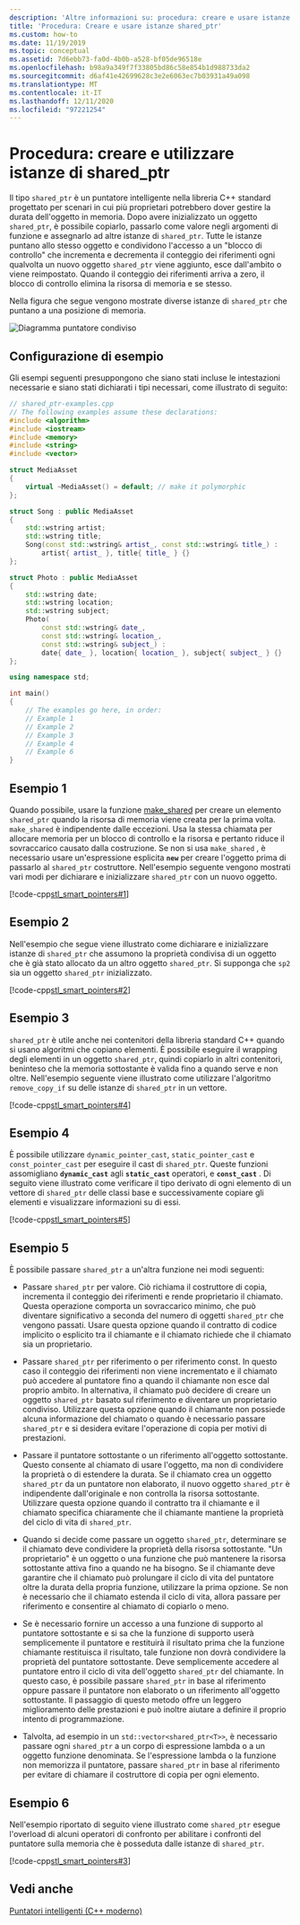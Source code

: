 ```yaml
---
description: 'Altre informazioni su: procedura: creare e usare istanze di shared_ptr'
title: 'Procedura: Creare e usare istanze shared_ptr'
ms.custom: how-to
ms.date: 11/19/2019
ms.topic: conceptual
ms.assetid: 7d6ebb73-fa0d-4b0b-a528-bf05de96518e
ms.openlocfilehash: b98a9a349f7f33805bd86c58e854b1d988733da2
ms.sourcegitcommit: d6af41e42699628c3e2e6063ec7b03931a49a098
ms.translationtype: MT
ms.contentlocale: it-IT
ms.lasthandoff: 12/11/2020
ms.locfileid: "97221254"
---
```

# <a name="how-to-create-and-use-shared_ptr-instances"></a>Procedura: creare e utilizzare istanze di shared_ptr

Il tipo `shared_ptr` è un puntatore intelligente nella libreria C++ standard progettato per scenari in cui più proprietari potrebbero dover gestire la durata dell'oggetto in memoria. Dopo avere inizializzato un oggetto `shared_ptr`, è possibile copiarlo, passarlo come valore negli argomenti di funzione e assegnarlo ad altre istanze di `shared_ptr`. Tutte le istanze puntano allo stesso oggetto e condividono l'accesso a un "blocco di controllo" che incrementa e decrementa il conteggio dei riferimenti ogni qualvolta un nuovo oggetto `shared_ptr` viene aggiunto, esce dall'ambito o viene reimpostato. Quando il conteggio dei riferimenti arriva a zero, il blocco di controllo elimina la risorsa di memoria e se stesso.

Nella figura che segue vengono mostrate diverse istanze di `shared_ptr` che puntano a una posizione di memoria.

![Diagramma puntatore condiviso](media/shared_ptr.png "Diagramma puntatore condiviso")

## <a name="example-setup"></a>Configurazione di esempio

Gli esempi seguenti presuppongono che siano stati incluse le intestazioni necessarie e siano stati dichiarati i tipi necessari, come illustrato di seguito:

```cpp
// shared_ptr-examples.cpp
// The following examples assume these declarations:
#include <algorithm>
#include <iostream>
#include <memory>
#include <string>
#include <vector>

struct MediaAsset
{
    virtual ~MediaAsset() = default; // make it polymorphic
};

struct Song : public MediaAsset
{
    std::wstring artist;
    std::wstring title;
    Song(const std::wstring& artist_, const std::wstring& title_) :
        artist{ artist_ }, title{ title_ } {}
};

struct Photo : public MediaAsset
{
    std::wstring date;
    std::wstring location;
    std::wstring subject;
    Photo(
        const std::wstring& date_,
        const std::wstring& location_,
        const std::wstring& subject_) :
        date{ date_ }, location{ location_ }, subject{ subject_ } {}
};

using namespace std;

int main()
{
    // The examples go here, in order:
    // Example 1
    // Example 2
    // Example 3
    // Example 4
    // Example 6
}
```

## <a name="example-1"></a>Esempio 1

Quando possibile, usare la funzione [make_shared](../standard-library/memory-functions.md#make_shared) per creare un elemento `shared_ptr` quando la risorsa di memoria viene creata per la prima volta. `make_shared` è indipendente dalle eccezioni. Usa la stessa chiamata per allocare memoria per un blocco di controllo e la risorsa e pertanto riduce il sovraccarico causato dalla costruzione. Se non si usa `make_shared` , è necessario usare un'espressione esplicita **`new`** per creare l'oggetto prima di passarlo al `shared_ptr` costruttore. Nell'esempio seguente vengono mostrati vari modi per dichiarare e inizializzare `shared_ptr` con un nuovo oggetto.

[!code-cpp[stl_smart_pointers#1](codesnippet/CPP/how-to-create-and-use-shared-ptr-instances_1.cpp)]

## <a name="example-2"></a>Esempio 2

Nell'esempio che segue viene illustrato come dichiarare e inizializzare istanze di `shared_ptr` che assumono la proprietà condivisa di un oggetto che è già stato allocato da un altro oggetto `shared_ptr`. Si supponga che `sp2` sia un oggetto `shared_ptr` inizializzato.

[!code-cpp[stl_smart_pointers#2](codesnippet/CPP/how-to-create-and-use-shared-ptr-instances_2.cpp)]

## <a name="example-3"></a>Esempio 3

`shared_ptr` è utile anche nei contenitori della libreria standard C++ quando si usano algoritmi che copiano elementi. È possibile eseguire il wrapping degli elementi in un oggetto `shared_ptr`, quindi copiarlo in altri contenitori, beninteso che la memoria sottostante è valida fino a quando serve e non oltre. Nell'esempio seguente viene illustrato come utilizzare l'algoritmo `remove_copy_if` su delle istanze di `shared_ptr` in un vettore.

[!code-cpp[stl_smart_pointers#4](codesnippet/CPP/how-to-create-and-use-shared-ptr-instances_3.cpp)]

## <a name="example-4"></a>Esempio 4

È possibile utilizzare `dynamic_pointer_cast`, `static_pointer_cast` e `const_pointer_cast` per eseguire il cast di `shared_ptr`. Queste funzioni assomigliano **`dynamic_cast`** agli **`static_cast`** operatori, e **`const_cast`** . Di seguito viene illustrato come verificare il tipo derivato di ogni elemento di un vettore di `shared_ptr` delle classi base e successivamente copiare gli elementi e visualizzare informazioni su di essi.

[!code-cpp[stl_smart_pointers#5](codesnippet/CPP/how-to-create-and-use-shared-ptr-instances_4.cpp)]

## <a name="example-5"></a>Esempio 5

È possibile passare `shared_ptr` a un'altra funzione nei modi seguenti:

- Passare `shared_ptr` per valore. Ciò richiama il costruttore di copia, incrementa il conteggio dei riferimenti e rende proprietario il chiamato. Questa operazione comporta un sovraccarico minimo, che può diventare significativo a seconda del numero di oggetti `shared_ptr` che vengono passati. Usare questa opzione quando il contratto di codice implicito o esplicito tra il chiamante e il chiamato richiede che il chiamato sia un proprietario.

- Passare `shared_ptr` per riferimento o per riferimento const. In questo caso il conteggio dei riferimenti non viene incrementato e il chiamato può accedere al puntatore fino a quando il chiamante non esce dal proprio ambito. In alternativa, il chiamato può decidere di creare un oggetto `shared_ptr` basato sul riferimento e diventare un proprietario condiviso. Utilizzare questa opzione quando il chiamante non possiede alcuna informazione del chiamato o quando è necessario passare `shared_ptr` e si desidera evitare l'operazione di copia per motivi di prestazioni.

- Passare il puntatore sottostante o un riferimento all'oggetto sottostante. Questo consente al chiamato di usare l'oggetto, ma non di condividere la proprietà o di estendere la durata. Se il chiamato crea un oggetto `shared_ptr` da un puntatore non elaborato, il nuovo oggetto `shared_ptr` è indipendente dall'originale e non controlla la risorsa sottostante. Utilizzare questa opzione quando il contratto tra il chiamante e il chiamato specifica chiaramente che il chiamante mantiene la proprietà del ciclo di vita di `shared_ptr`.

- Quando si decide come passare un oggetto `shared_ptr`, determinare se il chiamato deve condividere la proprietà della risorsa sottostante. "Un proprietario" è un oggetto o una funzione che può mantenere la risorsa sottostante attiva fino a quando ne ha bisogno. Se il chiamante deve garantire che il chiamato può prolungare il ciclo di vita del puntatore oltre la durata della propria funzione, utilizzare la prima opzione. Se non è necessario che il chiamato estenda il ciclo di vita, allora passare per riferimento e consentire al chiamato di copiarlo o meno.

- Se è necessario fornire un accesso a una funzione di supporto al puntatore sottostante e si sa che la funzione di supporto userà semplicemente il puntatore e restituirà il risultato prima che la funzione chiamante restituisca il risultato, tale funzione non dovrà condividere la proprietà del puntatore sottostante. Deve semplicemente accedere al puntatore entro il ciclo di vita dell'oggetto `shared_ptr` del chiamante. In questo caso, è possibile passare `shared_ptr` in base al riferimento oppure passare il puntatore non elaborato o un riferimento all'oggetto sottostante. Il passaggio di questo metodo offre un leggero miglioramento delle prestazioni e può inoltre aiutare a definire il proprio intento di programmazione.

- Talvolta, ad esempio in un `std::vector<shared_ptr<T>>`, è necessario passare ogni `shared_ptr` a un corpo di espressione lambda o a un oggetto funzione denominata. Se l'espressione lambda o la funzione non memorizza il puntatore, passare `shared_ptr` in base al riferimento per evitare di chiamare il costruttore di copia per ogni elemento.

## <a name="example-6"></a>Esempio 6

Nell'esempio riportato di seguito viene illustrato come `shared_ptr` esegue l'overload di alcuni operatori di confronto per abilitare i confronti del puntatore sulla memoria che è posseduta dalle istanze di `shared_ptr`.

[!code-cpp[stl_smart_pointers#3](codesnippet/CPP/how-to-create-and-use-shared-ptr-instances_6.cpp)]

## <a name="see-also"></a>Vedi anche

[Puntatori intelligenti (C++ moderno)](smart-pointers-modern-cpp.md)
